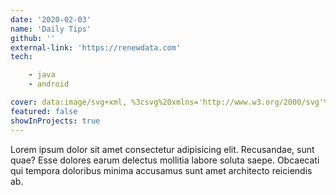 ```yaml
---
date: '2020-02-03'
name: 'Daily Tips'
github: ''
external-link: 'https://renewdata.com'
tech: 

    - java
    - android

cover: data:image/svg+xml, %3csvg%20xmlns='http://www.w3.org/2000/svg'%20width='400'%20height='250'%3e%3cpath%20d='M0%2081v80h50v-10l1-10h94v20h8v-10l1-10h93v10l1%2010h7v-10l1-10h94v10l1%2010h50V0H0v81m192-65c-8%204-11%2014-7%2022%202%204%201%204%207%200%205-4%205-4%205%203-1%207%200%208%205%206%203%200%203%200%202-7l1-7%201%202%203%204c5%201%205%201%206-2%207-14-10-29-23-21m95%20171c0%206%200%206%203%206%206%202%2010%209%208%2015l-1%203%205%203%205%203%201-2%202-9c1-11-6-20-17-24-6-2-6-2-6%205m-222%202c-3%203-6%208-6%2010s21%207%2022%206l-13-18c0-1-2%200-3%202m13%2019c-12%2014-13%2016-4%2018%207%203%2015%202%2020-2l2-2-7-8-7-9-4%203'%20fill='%2364ffda'%20fill-rule='evenodd'/%3e%3c/svg%3e
featured: false
showInProjects: true
---
```


Lorem ipsum dolor sit amet consectetur adipisicing elit.
 Recusandae, sunt quae? Esse dolores earum delectus mollitia labore soluta saepe.
Obcaecati qui tempora doloribus minima accusamus sunt amet architecto reiciendis ab.

